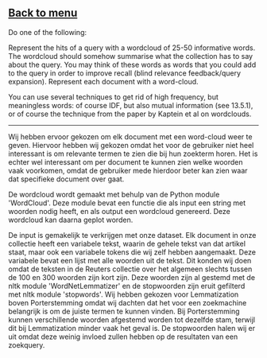 [Back to menu](https://github.com/MichaelF89/MegaSearch/blob/master/Wiki/Menu)
------------------------------------------------------------------------------------------------------------------------------------------

Do one of the following:

  Represent the hits of a query with a wordcloud of 25-50 informative words. The wordcloud should somehow summarise what the collection has 
to say about the query. You may think of these words as words that you could add to the query in order to improve recall (blind relevance 
feedback/query expansion).
  Represent each document with a word-cloud.

You can use several techniques to get rid of high frequency, but meaningless words: of course IDF, but also mutual information 
(see 13.5.1), or of course the technique from the paper by Kaptein et al on wordclouds.

--------------------------------------------------------------------------------------------------------------------------------------------
Wij hebben ervoor gekozen om elk document met een word-cloud weer te geven. Hiervoor hebben wij gekozen omdat het voor de gebruiker niet 
heel interessant is om relevante termen te zien die bij hun zoekterm horen. Het is echter wel interessant om per document te kunnen zien 
welke woorden vaak voorkomen, omdat de gebruiker mede hierdoor beter kan zien waar dat specifieke document over gaat.

De wordcloud wordt gemaakt met behulp van de Python module 'WordCloud'. Deze module bevat een functie die als input een string met woorden 
nodig heeft, en als output een wordcloud genereerd. Deze wordcloud kan daarna geplot worden.

De input is gemakelijk te verkrijgen met onze dataset. Elk document in onze collectie heeft een variabele tekst, waarin de gehele tekst 
van dat artikel staat, maar ook een variabele tokens die wij zelf hebben aangemaakt. Deze variabele bevat een lijst met alle woorden uit 
de tekst. Dit konden wij doen omdat de teksten in de Reuters collectie over het algemeen slechts tussen de 100 en 300 woorden zijn kort 
zijn. Deze woorden zijn al gestemd met de nltk module 'WordNetLemmatizer' en de stopwoorden zijn eruit gefilterd met nltk module 
'stopwords'. Wij hebben gekozen voor Lemmatization boven Porterstemming omdat wij dachten dat het voor een zoekmachine belangrijk is om de 
juiste termen te kunnen vinden. Bij Porterstemming kunnen verschillende woorden afgestemd worden tot dezelfde stam, terwijl dit bij 
Lemmatization minder vaak het geval is. De stopwoorden halen wij er uit omdat deze weinig invloed zullen hebben op de resultaten van een 
zoekquery. 
